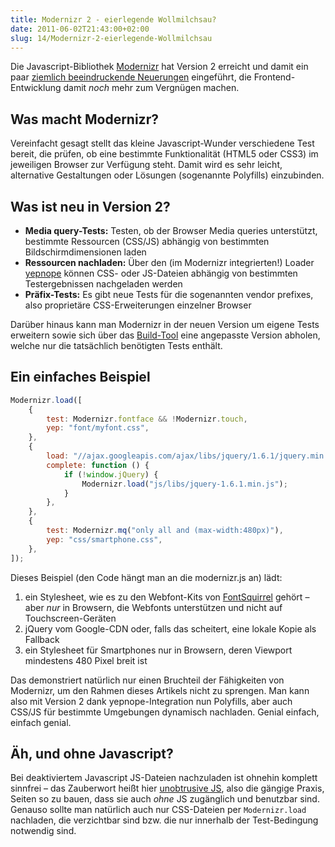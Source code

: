 ```yaml
---
title: Modernizr 2 - eierlegende Wollmilchsau?
date: 2011-06-02T21:43:00+02:00
slug: 14/Modernizr-2-eierlegende-Wollmilchsau
---
```


Die Javascript\-Bibliothek [Modernizr](http://www.modernizr.com) hat Version 2 erreicht und damit ein paar [ziemlich beeindruckende Neuerungen](http://www.modernizr.com/news/modernizr-2) eingeführt, die Frontend\-Entwicklung damit _noch_ mehr zum Vergnügen machen.

## Was macht Modernizr?

Vereinfacht gesagt stellt das kleine Javascript\-Wunder verschiedene Test bereit, die prüfen, ob eine bestimmte Funktionalität (HTML5 oder CSS3) im jeweiligen Browser zur Verfügung steht. Damit wird es sehr leicht, alternative Gestaltungen oder Lösungen (sogenannte Polyfills) einzubinden.

## Was ist neu in Version 2?

-   **Media query\-Tests:** Testen, ob der Browser Media queries unterstützt, bestimmte Ressourcen (CSS/JS) abhängig von bestimmten Bildschirmdimensionen laden
-   **Ressourcen nachladen:** Über den (im Modernizr integrierten!) Loader [yepnope](http://yepnopejs.com) können CSS- oder JS-Dateien abhängig von bestimmten Testergebnissen nachgeladen werden
-   **Präfix-Tests:** Es gibt neue Tests für die sogenannten vendor prefixes, also proprietäre CSS-Erweiterungen einzelner Browser

Darüber hinaus kann man Modernizr in der neuen Version um eigene Tests erweitern sowie sich über das [Build-Tool](http://www.modernizr.com/download/) eine angepasste Version abholen, welche nur die tatsächlich benötigten Tests enthält.

## Ein einfaches Beispiel

```js
Modernizr.load([
    {
        test: Modernizr.fontface && !Modernizr.touch,
        yep: "font/myfont.css",
    },
    {
        load: "//ajax.googleapis.com/ajax/libs/jquery/1.6.1/jquery.min.js",
        complete: function () {
            if (!window.jQuery) {
                Modernizr.load("js/libs/jquery-1.6.1.min.js");
            }
        },
    },
    {
        test: Modernizr.mq("only all and (max-width:480px)"),
        yep: "css/smartphone.css",
    },
]);
```

Dieses Beispiel (den Code hängt man an die modernizr.js an) lädt:

1.  ein Stylesheet, wie es zu den Webfont-Kits von [FontSquirrel](http://fontsquirrel.com) gehört – aber _nur_ in Browsern, die Webfonts unterstützen und nicht auf Touchscreen\-Geräten
2.  jQuery vom Google-CDN oder, falls das scheitert, eine lokale Kopie als Fallback
3.  ein Stylesheet für Smartphones nur in Browsern, deren Viewport mindestens 480 Pixel breit ist

Das demonstriert natürlich nur einen Bruchteil der Fähigkeiten von Modernizr, um den Rahmen dieses Artikels nicht zu sprengen. Man kann also mit Version 2 dank yepnope\-Integration nun Polyfills, aber auch CSS/JS für bestimmte Umgebungen dynamisch nachladen. Genial einfach, einfach genial.

## Äh, und ohne Javascript?

Bei deaktiviertem Javascript JS-Dateien nachzuladen ist ohnehin komplett sinnfrei – das Zauberwort heißt hier [unobtrusive JS](http://de.wikipedia.org/wiki/Unobtrusive_JavaScript), also die gängige Praxis, Seiten so zu bauen, dass sie auch _ohne_ JS zugänglich und benutzbar sind. Genauso sollte man natürlich auch nur CSS-Dateien per `Modernizr.load` nachladen, die verzichtbar sind bzw. die nur innerhalb der Test-Bedingung notwendig sind.
